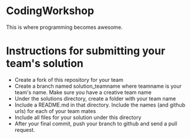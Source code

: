 # CodingWorkshop
This is where programming becomes awesome.


# Instructions for submitting your team's solution
- Create a fork of this repository for your team
- Create a branch named solution_teamname where teamname is your team's name. Make sure you have a creative team name
- Under the solutions directory, create a folder with your team name
- Include a README.md in that directory. Include the names (and github urls) for each of your team mates
- Include all files for your solution under this directory
- After your final commit, push your branch to github and send a pull request.
